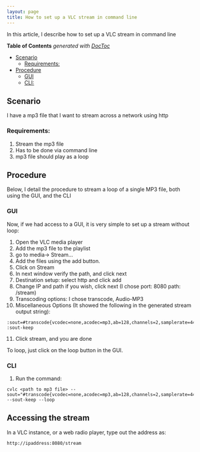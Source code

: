 ```yaml
---
layout: page
title: How to set up a VLC stream in command line
---
```


In this article, I describe how to set up a VLC stream in command line


<!-- START doctoc generated TOC please keep comment here to allow auto update -->
<!-- DON'T EDIT THIS SECTION, INSTEAD RE-RUN doctoc TO UPDATE -->
**Table of Contents**  *generated with [DocToc](https://github.com/thlorenz/doctoc)*

- [Scenario](#scenario)
  - [Requirements:](#requirements)
- [Procedure](#procedure)
  - [GUI](#gui)
  - [CLI:](#cli)

<!-- END doctoc generated TOC please keep comment here to allow auto update -->

## Scenario
I have a mp3 file that I want to stream across a network using http

### Requirements:
1. Stream the mp3 file
2. Has to be done via command line
3. mp3 file should play as a loop


## Procedure
Below, I detail the procedure to stream a loop of a single MP3 file, both using the GUI, and the CLI

### GUI
Now, if we had access to a GUI, it is very simple to set up a stream without loop:
1. Open the VLC media player
2. Add the mp3 file to the playlist
3. go to media-> Stream...
4. Add the files using the add button.
5. Click on Stream
6. In next window verify the path, and click next
7. Destination setup: select http and click add
8. Change IP and path if you wish, click next (I chose port: 8080 path: /stream)
9. Transcoding options: I chose transcode, Audio-MP3
10. Miscellaneous Options (It showed the following in the generated stream output string):
```
:sout=#transcode{vcodec=none,acodec=mp3,ab=128,channels=2,samplerate=44100}:http{mux=mp3,dst=:8080/stream} :sout-keep
```
11. Click stream, and you are done

To loop, just click on the loop button in the GUI.

### CLI
1. Run the command:

```
cvlc <path to mp3 file> --sout="#transcode{vcodec=none,acodec=mp3,ab=128,channels=2,samplerate=44100}:http{mux=mp3,dst=:8080/stream}" --sout-keep --loop
```

## Accessing the stream
In a VLC instance, or a web radio player, type out the address as:
```
http://ipaddress:8080/stream
```